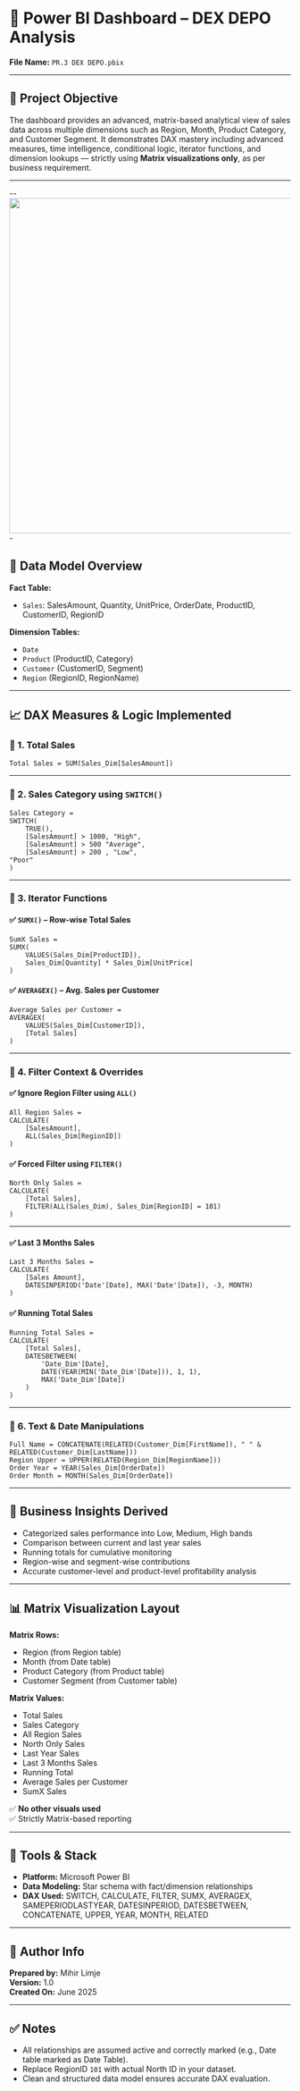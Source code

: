 # 📘 Power BI Dashboard – DEX DEPO Analysis  
**File Name:** `PR.3 DEX DEPO.pbix`

---

## 📌 Project Objective

The dashboard provides an advanced, matrix-based analytical view of sales data across multiple dimensions such as Region, Month, Product Category, and Customer Segment. It demonstrates DAX mastery including advanced measures, time intelligence, conditional logic, iterator functions, and dimension lookups — strictly using **Matrix visualizations only**, as per business requirement.

---

--<img src="dax_depo_dashboard.png" height=600px width="1250px">-


## 🧩 Data Model Overview

**Fact Table:**  
- `Sales`: SalesAmount, Quantity, UnitPrice, OrderDate, ProductID, CustomerID, RegionID

**Dimension Tables:**  
- `Date`  
- `Product` (ProductID, Category)  
- `Customer` (CustomerID, Segment)  
- `Region` (RegionID, RegionName)

---

## 📈 DAX Measures & Logic Implemented

### 🔹 1. Total Sales
```DAX
Total Sales = SUM(Sales_Dim[SalesAmount])
```

---

### 🔹 2. Sales Category using `SWITCH()`
```DAX
Sales Category = 
SWITCH(
    TRUE(),
    [SalesAmount] > 1000, "High",
    [SalesAmount] > 500 "Average",
    [SalesAmount] > 200 , "Low",
"Poor"
)
```

---

### 🔹 3. Iterator Functions

#### ✅ `SUMX()` – Row-wise Total Sales
```DAX
SumX Sales = 
SUMX(
    VALUES(Sales_Dim[ProductID]),
    Sales_Dim[Quantity] * Sales_Dim[UnitPrice]
)
```

#### ✅ `AVERAGEX()` – Avg. Sales per Customer
```DAX
Average Sales per Customer = 
AVERAGEX(
    VALUES(Sales_Dim[CustomerID]),
    [Total Sales]
)
```

---

### 🔹 4. Filter Context & Overrides

#### ✅ Ignore Region Filter using `ALL()`
```DAX
All Region Sales = 
CALCULATE(
    [SalesAmount],
    ALL(Sales_Dim[RegionID])
)
```

#### ✅ Forced Filter using `FILTER()`
```DAX
North Only Sales = 
CALCULATE(
    [Total Sales],
    FILTER(ALL(Sales_Dim), Sales_Dim[RegionID] = 101)
)
```

---



#### ✅ Last 3 Months Sales
```DAX
Last 3 Months Sales = 
CALCULATE(
    [Sales Amount],
    DATESINPERIOD('Date'[Date], MAX('Date'[Date]), -3, MONTH)
)
```

#### ✅ Running Total Sales
```DAX
Running Total Sales = 
CALCULATE(
    [Total Sales],
    DATESBETWEEN(
        'Date_Dim'[Date],
        DATE(YEAR(MIN('Date_Dim'[Date])), 1, 1),
        MAX('Date_Dim'[Date])
    )
)
```

---

### 🔹 6. Text & Date Manipulations

```DAX
Full Name = CONCATENATE(RELATED(Customer_Dim[FirstName]), " " & RELATED(Customer_Dim[LastName]))
Region Upper = UPPER(RELATED(Region_Dim[RegionName]))
Order Year = YEAR(Sales_Dim[OrderDate])
Order Month = MONTH(Sales_Dim[OrderDate])
```

---

## 🧠 Business Insights Derived

- Categorized sales performance into Low, Medium, High bands
- Comparison between current and last year sales
- Running totals for cumulative monitoring
- Region-wise and segment-wise contributions
- Accurate customer-level and product-level profitability analysis

---

## 📊 Matrix Visualization Layout

**Matrix Rows:**
- Region (from Region table)
- Month (from Date table)
- Product Category (from Product table)
- Customer Segment (from Customer table)

**Matrix Values:**
- Total Sales  
- Sales Category  
- All Region Sales  
- North Only Sales  
- Last Year Sales  
- Last 3 Months Sales  
- Running Total  
- Average Sales per Customer  
- SumX Sales  

✅ **No other visuals used**  
✅ Strictly Matrix-based reporting

---

## 🔧 Tools & Stack

- **Platform:** Microsoft Power BI
- **Data Modeling:** Star schema with fact/dimension relationships
- **DAX Used:** SWITCH, CALCULATE, FILTER, SUMX, AVERAGEX, SAMEPERIODLASTYEAR, DATESINPERIOD, DATESBETWEEN, CONCATENATE, UPPER, YEAR, MONTH, RELATED

---

## 📝 Author Info

**Prepared by:** Mihir Limje  
**Version:** 1.0  
**Created On:** June 2025

---

## ✅ Notes

- All relationships are assumed active and correctly marked (e.g., Date table marked as Date Table).
- Replace RegionID `101` with actual North ID in your dataset.
- Clean and structured data model ensures accurate DAX evaluation.
